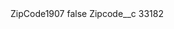 <?xml version="1.0" encoding="UTF-8"?>
<CustomMetadata xmlns="http://soap.sforce.com/2006/04/metadata" xmlns:xsi="http://www.w3.org/2001/XMLSchema-instance" xmlns:xsd="http://www.w3.org/2001/XMLSchema">
    <label>ZipCode1907</label>
    <protected>false</protected>
    <values>
        <field>Zipcode__c</field>
        <value xsi:type="xsd:string">33182</value>
    </values>
</CustomMetadata>
